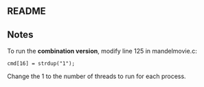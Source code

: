 ## README

## Notes

To run the **combination version**, modify line 125 in mandelmovie.c:

`cmd[16] = strdup("1");`

Change the 1 to the number of threads to run for each process.
